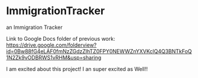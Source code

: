# ImmigrationTracker
an Immigration Tracker

Link to Google Docs folder of previous work: https://drive.google.com/folderview?id=0Bw88fG4eLAF0fmNzZGdzZlhTZ0FPY0NEWWZnYXVKclQ4Q3BNTkFoQ1N2Zk9vODBRWS1vRHM&usp=sharing

I am excited about this project!
I an super excited as Well!!
